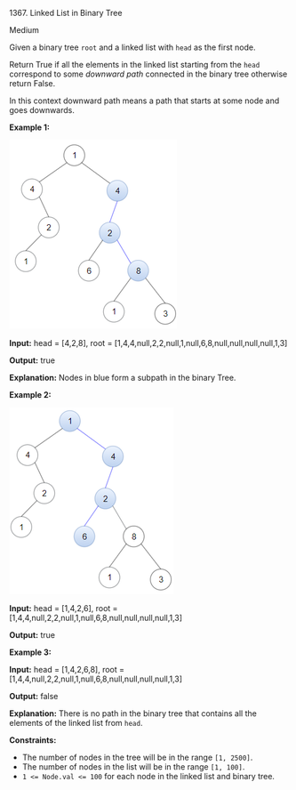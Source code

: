 1367\. Linked List in Binary Tree

Medium

Given a binary tree `root` and a linked list with `head` as the first node.

Return True if all the elements in the linked list starting from the `head` correspond to some _downward path_ connected in the binary tree otherwise return False.

In this context downward path means a path that starts at some node and goes downwards.

**Example 1:**

**![](sample_1_1720.png)**

**Input:** head = [4,2,8], root = [1,4,4,null,2,2,null,1,null,6,8,null,null,null,null,1,3]

**Output:** true

**Explanation:** Nodes in blue form a subpath in the binary Tree.

**Example 2:**

**![](sample_2_1720.png)**

**Input:** head = [1,4,2,6], root = [1,4,4,null,2,2,null,1,null,6,8,null,null,null,null,1,3]

**Output:** true

**Example 3:**

**Input:** head = [1,4,2,6,8], root = [1,4,4,null,2,2,null,1,null,6,8,null,null,null,null,1,3]

**Output:** false

**Explanation:** There is no path in the binary tree that contains all the elements of the linked list from `head`.

**Constraints:**

*   The number of nodes in the tree will be in the range `[1, 2500]`.
*   The number of nodes in the list will be in the range `[1, 100]`.
*   `1 <= Node.val <= 100` for each node in the linked list and binary tree.